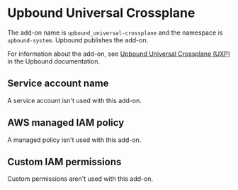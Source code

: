 # Upbound Universal Crossplane<a name="add-on-upbound"></a>

The add\-on name is `upbound_universal-crossplane` and the namespace is `upbound-system`\. Upbound publishes the add\-on\.

For information about the add\-on, see [Upbound Universal Crossplane \(UXP\)](https://docs.upbound.io/uxp/) in the Upbound documentation\.

## Service account name<a name="add-on-upbound-service-account-name"></a>

A service account isn't used with this add\-on\.

## AWS managed IAM policy<a name="add-on-upbound-managed-policy"></a>

A managed policy isn't used with this add\-on\.

## Custom IAM permissions<a name="add-on-upbound-custom-permissions"></a>

Custom permissions aren't used with this add\-on\.